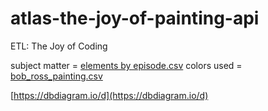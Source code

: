 # atlas-the-joy-of-painting-api
ETL: The Joy of Coding

subject matter = [elements by episode.csv](https://github.com/fivethirtyeight/data/blob/master/bob-ross/elements-by-episode.csv)
colors used = [bob_ross_painting.csv](https://github.com/jwilber/Bob_Ross_Paintings/blob/master/data/bob_ross_paintings.csv)

[https://dbdiagram.io/d](https://dbdiagram.io/d)
